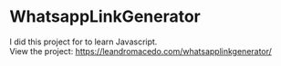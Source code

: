 # WhatsappLinkGenerator

I did this project for to learn Javascript.<br>
View the project: https://leandromacedo.com/whatsapplinkgenerator/
